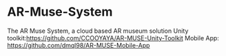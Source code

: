 # AR-Muse-System
The AR Muse System, a cloud based AR museum solution
Unity toolkit:https://github.com/CCOOYAYA/AR-MUSE-Unity-Toolkit
Mobile App: https://github.com/dmql98/AR-MUSE-Mobile-App
